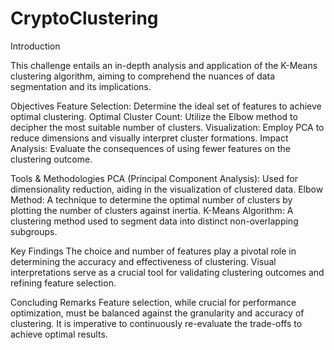 # CryptoClustering


Introduction




This challenge entails an in-depth analysis and application of the K-Means clustering algorithm, aiming to comprehend the nuances of data segmentation and its implications.

Objectives
Feature Selection: Determine the ideal set of features to achieve optimal clustering.
Optimal Cluster Count: Utilize the Elbow method to decipher the most suitable number of clusters.
Visualization: Employ PCA to reduce dimensions and visually interpret cluster formations.
Impact Analysis: Evaluate the consequences of using fewer features on the clustering outcome.

Tools & Methodologies
PCA (Principal Component Analysis): Used for dimensionality reduction, aiding in the visualization of clustered data.
Elbow Method: A technique to determine the optimal number of clusters by plotting the number of clusters against inertia.
K-Means Algorithm: A clustering method used to segment data into distinct non-overlapping subgroups.

Key Findings
The choice and number of features play a pivotal role in determining the accuracy and effectiveness of clustering.
Visual interpretations serve as a crucial tool for validating clustering outcomes and refining feature selection.

Concluding Remarks
Feature selection, while crucial for performance optimization, must be balanced against the granularity and accuracy of clustering. It is imperative to continuously re-evaluate the trade-offs to achieve optimal results.
